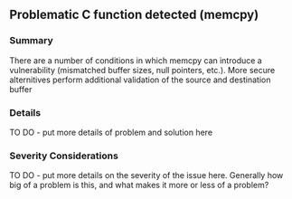 ## Problematic C function detected (memcpy)

### Summary
There are a number of conditions in which memcpy can introduce a vulnerability (mismatched buffer sizes, null pointers, etc.). More secure alternitives perform additional validation of the source and destination buffer

### Details
TO DO - put more details of problem and solution here

### Severity Considerations
TO DO - put more details on the severity of the issue here.  Generally how big of a problem is this, and what makes it more or less of a problem?

